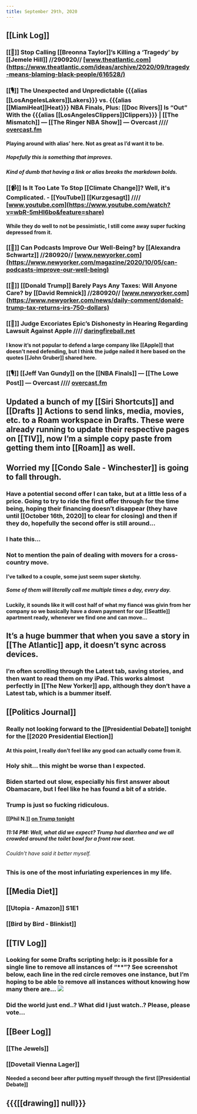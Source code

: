 ```yaml
---
title: September 29th, 2020
---
```


## [[Link Log]]
### [[📰]] Stop Calling [[Breonna Taylor]]’s Killing a ‘Tragedy’ by [[Jemele Hill]] //290920// [www.theatlantic.com](https://www.theatlantic.com/ideas/archive/2020/09/tragedy-means-blaming-black-people/616528/)

### [[🎙]] The Unexpected and Unpredictable {{{alias [[LosAngelesLakers]]Lakers}}} vs. {{{alias [[MiamiHeat]]Heat}}} NBA Finals, Plus: [[Doc Rivers]] Is “Out” With the {{{alias [[LosAngelesClippers]]Clippers}}} | [[The Mismatch]] — [[The Ringer NBA Show]] — Overcast //// [overcast.fm](https://overcast.fm/+GgJBr0rWg)
#### Playing around with alias’ here. Not as great as I’d want it to be.
##### Hopefully this is something that improves.

##### Kind of dumb that having a link or alias breaks the markdown bolds.

### [[📹]] Is It Too Late To Stop [[Climate Change]]? Well, it's Complicated. - [[YouTube]] [[Kurzgesagt]] //// [www.youtube.com](https://www.youtube.com/watch?v=wbR-5mHI6bo&feature=share)
#### While they do well to not be pessimistic, I still come away super fucking depressed from it.

### [[📰]] Can Podcasts Improve Our Well-Being? by [[Alexandra Schwartz]] //280920// [www.newyorker.com](https://www.newyorker.com/magazine/2020/10/05/can-podcasts-improve-our-well-being)

### [[📰]] [[Donald Trump]] Barely Pays Any Taxes: Will Anyone Care? by [[David Remnick]] //280920// [www.newyorker.com](https://www.newyorker.com/news/daily-comment/donald-trump-tax-returns-irs-750-dollars)

### [[📰]] Judge Excoriates Epic’s Dishonesty in Hearing Regarding Lawsuit Against Apple //// [daringfireball.net](https://daringfireball.net/linked/2020/09/29/epic-dishonesty)
#### I know it’s not popular to defend a large company like [[Apple]] that doesn’t need defending, but I think the judge nailed it here based on the quotes [[John Gruber]] shared here. 

### [[🎙]] [[Jeff Van Gundy]] on the [[NBA Finals]] — [[The Lowe Post]] — Overcast //// [overcast.fm](https://overcast.fm/+d1thI-qYY)

## Updated a bunch of my [[Siri Shortcuts]] and [[Drafts ]] Actions to send links, media, movies, etc. to a Roam workspace in Drafts. These were already running to update their respective pages on [[TIV]], now I’m a simple copy paste from getting them into [[Roam]] as well.

## Worried my [[Condo Sale - Winchester]] is going to fall through. 
### Have a potential second offer I can take, but at a little less of a price. Going to try to ride the first offer through for the time being, hoping their financing doesn’t disappear (they have until [[October 16th, 2020]] to clear for closing) and then if they do, hopefully the second offer is still around... 

### I hate this...

### Not to mention the pain of dealing with movers for a cross-country move.
#### I’ve talked to a couple, some just seem super sketchy.
##### Some of them will literally call me multiple times a day, every day.

#### Luckily, it sounds like it will cost half of what my fiancé was givin from her company so we basically have a down payment for our [[Seattle]] apartment ready, whenever we find one and can move...

## It’s a huge bummer that when you save a story in [[The Atlantic]] app, it doesn’t sync across devices.
### I’m often scrolling through the **Latest** tab, saving stories, and then want to read them on my iPad. This works almost perfectly in [[The New Yorker]] app, although they don‘t have a **Latest** tab, which is a bummer itself.

## [[Politics Journal]]
### Really not looking forward to the [[Presidential Debate]] tonight for the [[2020 Presidential Election]]
#### At this point, I really don’t feel like any good can actually come from it. 

### Holy shit... this might be worse than I expected.

### Biden started out slow, especially his first answer about Obamacare, but I feel like he has found a bit of a stride.

### Trump is just so fucking ridiculous.
#### [[Phil N.]] [on Trump tonight](https://roamresearch.com/#/app/twelvety_public/page/ICwuHSP8O)
##### __11:14 PM: Well, what did we expect? Trump had diarrhea and we all crowded around the toilet bowl for a front row seat.__
###### Couldn’t have said it better myself. 

### This is one of the most infuriating experiences in my life.

## [[Media Diet]]
### [[Utopia - Amazon]] S1E1

### [[Bird by Bird - Blinkist]]

## [[TIV Log]]
### Looking for some Drafts scripting help: is it possible for a single line to remove all instances of “**”? See screenshot below, each line in the red circle removes one instance, but I’m hoping to be able to remove all instances without knowing how many there are… ![](https://tiv.today/_Images/2020/draftscriptunbold.jpeg)

### Did the world just end..? What did I just watch..? Please, please vote…

## [[Beer Log]]
### [[The Jewels]]

### [[Dovetail Vienna Lager]]
#### Needed a second beer after putting myself through the first [[Presidential Debate]]

## {{{[[drawing]] null}}}
